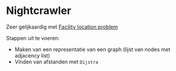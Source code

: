 # Nightcrawler

Zeer gelijkaardig met [Facility location problem](https://medium.com/swlh/a-facility-location-problem-where-is-the-optimal-placing-39f034ac1332)

Stappen uit te voeren:
* Maken van een representatie van een graph (lijst van nodes met adjacency list)
* Vinden van afstanden met `Dijstra`